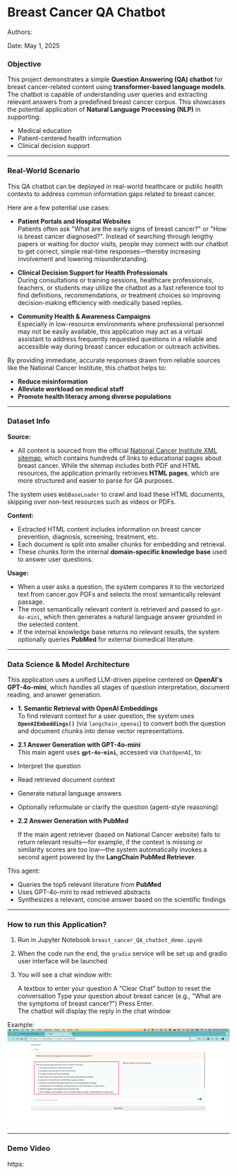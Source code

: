 # Breast Cancer QA Chatbot 

Authors: 

Date: May 1, 2025

### Objective

This project demonstrates a simple **Question Answering (QA) chatbot** for breast cancer-related content using **transformer-based language models**. The chatbot is capable of understanding user queries and extracting relevant answers from a predefined breast cancer corpus. This showcases the potential application of **Natural Language Processing (NLP)** in supporting:

- Medical education  
- Patient-centered health information  
- Clinical decision support  

---


### Real-World Scenario

This QA chatbot can be deployed in real-world healthcare or public health contexts to address common information gaps related to breast cancer. 

Here are a few potential use cases:

- **Patient Portals and Hospital Websites**  
  Patients often ask "What are the early signs of breast cancer?" or "How is breast cancer diagnosed?". Instead of searching through lengthy papers or waiting for doctor visits, people may connect with our chatbot to get correct, simple real-time responses—thereby increasing involvement and lowering misunderstanding.

- **Clinical Decision Support for Health Professionals**  
  During consultations or training sessions, healthcare professionals, teachers, or students may utilize the chatbot as a fast reference tool to find definitions, recommendations, or treatment choices so improving decision-making efficiency with medically based replies.

- **Community Health & Awareness Campaigns**  
  Especially in low-resource environments where professional personnel may not be easily available, this application may act as a virtual assistant to address frequently requested questions in a reliable and accessible way during breast cancer education or outreach activities.

By providing immediate, accurate responses drawn from reliable sources like the National Cancer Institute, this chatbot helps to:
- **Reduce misinformation**
- **Alleviate workload on medical staff**
- **Promote health literacy among diverse populations**


---

### Dataset Info

**Source:**

- All content is sourced from the official [National Cancer Institute XML sitemap](https://www.cancer.gov/sitemaps/pageinstructions.xml), which contains hundreds of links to educational pages about breast cancer. While the sitemap includes both PDF and HTML resources, the application primarily retrieves **HTML pages**, which are more structured and easier to parse for QA purposes.

The system uses `WebBaseLoader` to crawl and load these HTML documents, skipping over non-text resources such as videos or PDFs.

**Content:**

- Extracted HTML content includes information on breast cancer prevention, diagnosis, screening, treatment, etc.
- Each document is split into smaller chunks for embedding and retrieval.
- These chunks form the internal **domain-specific knowledge base** used to answer user questions.


**Usage:**

- When a user asks a question, the system compares it to the vectorized text from cancer.gov PDFs and selects the most semantically relevant passage.
- The most semantically relevant content is retrieved and passed to `gpt-4o-mini`, which then generates a natural language answer grounded in the selected content.
- If the internal knowledge base returns no relevant results, the system optionally queries **PubMed** for external biomedical literature.


---

### Data Science & Model Architecture


This application uses a unified LLM-driven pipeline centered on **OpenAI's GPT-4o-mini**, which handles all stages of question interpretation, document reading, and answer generation.


- **1. Semantic Retrieval with OpenAI Embeddings**  
  To find relevant context for a user question, the system uses **`OpenAIEmbeddings()`** (via `langchain_openai`) to convert both the question and document chunks into dense vector representations. 


- **2.1 Answer Generation with GPT-4o-mini**  
  This main agent uses **`gpt-4o-mini`**, accessed via `ChatOpenAI`, to:

- Interpret the question
- Read retrieved document context
- Generate natural language answers
- Optionally reformulate or clarify the question (agent-style reasoning)

- **2.2 Answer Generation with PubMed**
  
  If the main agent retriever (based on National Cancer website) fails to return relevant results—for example, if the context is missing or similarity scores are too low—the system automatically invokes a second agent powered by the **LangChain PubMed Retriever**.

This agent:
- Queries the top5 relevant literature from **PubMed**
- Uses GPT-4o-mini to read retrieved abstracts
- Synthesizes a relevant, concise answer based on the scientific findings


---

### How to run this Application?

1. Run in Jupyter Notebook `breast_cancer_QA_chatbot_demo.ipynb`
2. When the code run the end, the `gradio` service will be set up and gradio user interface will be launched
3. You will see a chat window with:

    A textbox to enter your question
    A “Clear Chat” button to reset the conversation
    Type your question about breast cancer (e.g., "What are the symptoms of breast cancer?")
    Press Enter.      
The chatbot will display the reply in the chat window

Example:
![alt text](<./Picture/CleanShot.jpg>)


---

### Demo Video

https:
